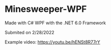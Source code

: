 # Minesweeper-WPF

Made with C# WPF with the .NET 6.0 Framework

Submited on 2/28/2022


Example video: https://youtu.be/hENSt8R77rY
